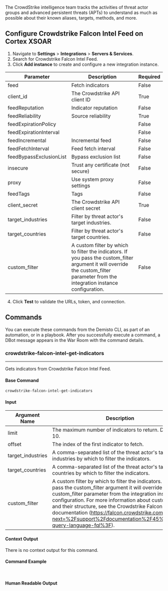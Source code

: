 The CrowdStrike intelligence team tracks the activities of threat actor groups and advanced persistent threats (APTs) to understand as much as possible about their known aliases, targets, methods, and more.
## Configure Crowdstrike Falcon Intel Feed on Cortex XSOAR

1. Navigate to **Settings** > **Integrations** > **Servers & Services**.
2. Search for Crowdstrike Falcon Intel Feed.
3. Click **Add instance** to create and configure a new integration instance.

| **Parameter** | **Description** | **Required** |
| --- | --- | --- |
| feed | Fetch indicators | False |
| client_id | The Crowdstrike API client ID | True |
| feedReputation | Indicator reputation | False |
| feedReliability | Source reliability | True |
| feedExpirationPolicy |  | False |
| feedExpirationInterval |  | False |
| feedIncremental | Incremental feed | False |
| feedFetchInterval | Feed fetch interval | False |
| feedBypassExclusionList | Bypass exclusion list | False |
| insecure | Trust any certificate \(not secure\) | False |
| proxy | Use system proxy settings | False |
| feedTags | Tags | False |
| client_secret | The Crowdstrike API client secret | True |
| target_industries | Filter by threat actor's target industries. | False |
| target_countries | Filter by threat actor's target countries. | False |
| custom_filter | A custom filter by which to filter the indicators. If you pass the custom_filter argument it will override the custom\_filter parameter from the integration instance configuration.| False |

4. Click **Test** to validate the URLs, token, and connection.
## Commands
You can execute these commands from the Demisto CLI, as part of an automation, or in a playbook.
After you successfully execute a command, a DBot message appears in the War Room with the command details.
### crowdstrike-falcon-intel-get-indicators
***
Gets indicators from Crowdstrike Falcon Intel Feed.


#### Base Command

`crowdstrike-falcon-intel-get-indicators`
#### Input

| **Argument Name** | **Description** | **Required** |
| --- | --- | --- |
| limit | The maximum number of indicators to return. Default is 10. | Optional | 
| offset | The index of the first indicator to fetch. | Optional | 
| target_industries | A comma-separated list of the threat actor's target industries by which to filter the indicators. | Optional | 
| target_countries | A comma-separated list of the threat actor's target countries by which to filter the indicators. | Optional | 
| custom_filter | A custom filter by which to filter the indicators. If you pass the custom_filter argument it will override the custom_filter parameter from the integration instance configuration. For more information about custom filters and their structure, see the Crowdstrike Falcon documentation (https://falcon.crowdstrike.com/login/?next=%2Fsupport%2Fdocumentation%2F45%2Ffalcon-query-language-fql%3F). | Optional | 


#### Context Output

There is no context output for this command.

#### Command Example
``` ```

#### Human Readable Output


